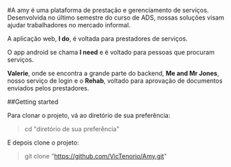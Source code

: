#A amy é uma plataforma de prestação e gerenciamento de serviços.
Desenvolvida no último semestre do curso de ADS, nossas soluções visam ajudar trabalhadores no mercado informal.

A aplicação web, **I do**, é voltada para prestadores de serviços.

O app android se chama **I need** e é voltado para pessoas que procuram serviços.

 **Valerie**, onde se encontra a grande parte do backend, **Me and Mr Jones**, nosso serviço de login e o  **Rehab**, voltado para aprovação de documentos enviados pelos prestadores.

##Getting started

Para clonar o projeto, vá ao diretório de sua preferência:

>cd "diretório de sua preferência"

E depois clone o projeto:

>git clone "https://github.com/VicTenorio/Amy.git"
